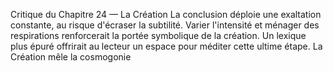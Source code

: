 Critique du Chapitre 24 — La Création La conclusion déploie une exaltation constante, au risque d'écraser la subtilité. Varier l'intensité et ménager des respirations renforcerait la portée symbolique de la création. Un lexique plus épuré offrirait au lecteur un espace pour méditer cette ultime étape. La Création mêle la cosmogonie
